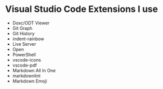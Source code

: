 # Visual Studio Code Extensions I use
- Doxc/ODT Viewer
- Git Graph
- Git History
- indent-rainbow
- Live Server
- Open
- PowerShell
- vscode-icons
- vscode-pdf
- Markdown All In One
- markdownlint
- Markdown Emoji